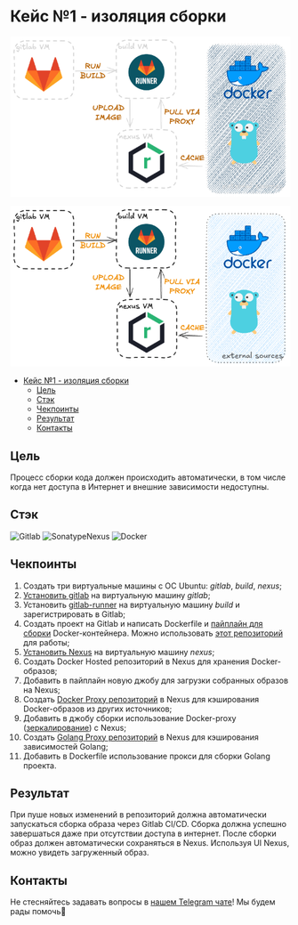 # Кейс №1 - изоляция сборки

<div align="center">

  ![Result diagram dark](img/01-build-isolation-dark.png#gh-dark-mode-only)

</div>

<div align="center">

  ![Result diagram light](img/01-build-isolation-light.png#gh-light-mode-only)

</div>

- [Кейс №1 - изоляция сборки](#кейс-1---изоляция-сборки)
  - [Цель](#цель)
  - [Стэк](#стэк)
  - [Чекпоинты](#чекпоинты)
  - [Результат](#результат)
  - [Контакты](#контакты)

## Цель

Процесс сборки кода должен происходить автоматически, в том числе когда нет доступа в Интернет и внешние зависимости недоступны.

## Стэк

![Gitlab](https://img.shields.io/badge/Gitlab-FC6D26.svg?style=for-the-badge&logo=gitlab&logoColor=white)
![SonatypeNexus](https://img.shields.io/badge/Nexus-0FAF6C?style=for-the-badge&logo=sonatype&logoColor=white)
![Docker](https://img.shields.io/badge/Docker-2496ED?style=for-the-badge&logo=docker&logoColor=white)

## Чекпоинты

1. Создать три виртуальные машины с ОС Ubuntu: *gitlab*, *build*, *nexus*;
2. [Установить gitlab](https://about.gitlab.com/install/) на виртуальную машину *gitlab*;
3. Установить [gitlab-runner](https://docs.gitlab.com/runner/) на виртуальную машину *build* и зарегистрировать в Gitlab;
4. Создать проект на Gitlab и написать Dockerfile и [пайплайн для сборки](https://docs.gitlab.com/ee/ci/) Docker-контейнера. Можно использовать [этот репозиторий](https://github.com/docker/docker-gs-ping.git) для работы;
5. [Установить Nexus](https://help.sonatype.com/en/installation-methods.html) на виртуальную машину *nexus*;
6. Создать Docker Hosted репозиторий в Nexus для хранения Docker-образов;
7. Добавить в пайплайн новую джобу для загрузки собранных образов на Nexus;
8. Создать [Docker Proxy репозиторий](https://help.sonatype.com/en/proxy-repository-for-docker.html) в Nexus для кэширования Docker-образов из других источников;
9. Добавить в джобу сборки использование Docker-proxy ([зеркалирование](https://docs.docker.com/docker-hub/mirror/)) с Nexus;
10. Создать [Golang Proxy репозиторий](https://help.sonatype.com/en/go-repositories.html) в Nexus для кэширования зависимостей Golang;
11. Добавить в Dockerfile использование прокси для сборки Golang проекта.

## Результат

При пуше новых изменений в репозиторий должна автоматически запускаться сборка образа через Gitlab CI/CD. Сборка должна успешно завершаться даже при отсутствии доступа в интернет. После сборки образ должен автоматически сохраняться в Nexus. Используя UI Nexus, можно увидеть загруженный образ.

## Контакты

Не стесняйтесь задавать вопросы в [нашем Telegram чате](https://t.me/+nSELCyIX8ltlNjU6)! Мы будем рады помочь🥰
